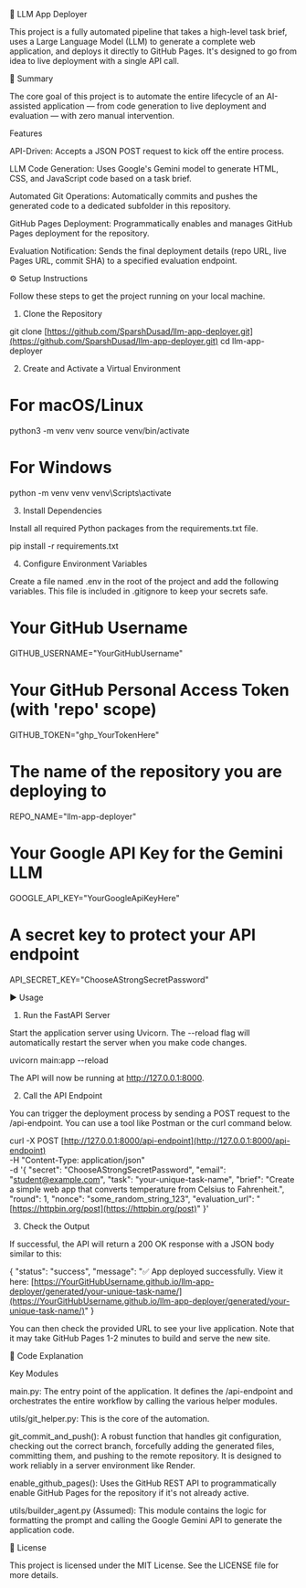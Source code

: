 🚀 LLM App Deployer

This project is a fully automated pipeline that takes a high-level task brief, uses a Large Language Model (LLM) to generate a complete web application, and deploys it directly to GitHub Pages. It's designed to go from idea to live deployment with a single API call.

📘 Summary

The core goal of this project is to automate the entire lifecycle of an AI-assisted application — from code generation to live deployment and evaluation — with zero manual intervention.

Features

API-Driven: Accepts a JSON POST request to kick off the entire process.

LLM Code Generation: Uses Google's Gemini model to generate HTML, CSS, and JavaScript code based on a task brief.

Automated Git Operations: Automatically commits and pushes the generated code to a dedicated subfolder in this repository.

GitHub Pages Deployment: Programmatically enables and manages GitHub Pages deployment for the repository.

Evaluation Notification: Sends the final deployment details (repo URL, live Pages URL, commit SHA) to a specified evaluation endpoint.

⚙️ Setup Instructions

Follow these steps to get the project running on your local machine.

1. Clone the Repository

git clone [https://github.com/SparshDusad/llm-app-deployer.git](https://github.com/SparshDusad/llm-app-deployer.git)
cd llm-app-deployer


2. Create and Activate a Virtual Environment

# For macOS/Linux
python3 -m venv venv
source venv/bin/activate

# For Windows
python -m venv venv
venv\Scripts\activate


3. Install Dependencies

Install all required Python packages from the requirements.txt file.

pip install -r requirements.txt


4. Configure Environment Variables

Create a file named .env in the root of the project and add the following variables. This file is included in .gitignore to keep your secrets safe.

# Your GitHub Username
GITHUB_USERNAME="YourGitHubUsername"

# Your GitHub Personal Access Token (with 'repo' scope)
GITHUB_TOKEN="ghp_YourTokenHere"

# The name of the repository you are deploying to
REPO_NAME="llm-app-deployer"

# Your Google API Key for the Gemini LLM
GOOGLE_API_KEY="YourGoogleApiKeyHere"

# A secret key to protect your API endpoint
API_SECRET_KEY="ChooseAStrongSecretPassword"


▶️ Usage

1. Run the FastAPI Server

Start the application server using Uvicorn. The --reload flag will automatically restart the server when you make code changes.

uvicorn main:app --reload


The API will now be running at http://127.0.0.1:8000.

2. Call the API Endpoint

You can trigger the deployment process by sending a POST request to the /api-endpoint. You can use a tool like Postman or the curl command below.

curl -X POST [http://127.0.0.1:8000/api-endpoint](http://127.0.0.1:8000/api-endpoint) \
  -H "Content-Type: application/json" \
  -d '{
    "secret": "ChooseAStrongSecretPassword",
    "email": "student@example.com",
    "task": "your-unique-task-name",
    "brief": "Create a simple web app that converts temperature from Celsius to Fahrenheit.",
    "round": 1,
    "nonce": "some_random_string_123",
    "evaluation_url": "[https://httpbin.org/post](https://httpbin.org/post)"
  }'


3. Check the Output

If successful, the API will return a 200 OK response with a JSON body similar to this:

{
  "status": "success",
  "message": "✅ App deployed successfully. View it here: [https://YourGitHubUsername.github.io/llm-app-deployer/generated/your-unique-task-name/](https://YourGitHubUsername.github.io/llm-app-deployer/generated/your-unique-task-name/)"
}


You can then check the provided URL to see your live application. Note that it may take GitHub Pages 1-2 minutes to build and serve the new site.

🧩 Code Explanation


Key Modules

main.py: The entry point of the application. It defines the /api-endpoint and orchestrates the entire workflow by calling the various helper modules.

utils/git_helper.py: This is the core of the automation.

git_commit_and_push(): A robust function that handles git configuration, checking out the correct branch, forcefully adding the generated files, committing them, and pushing to the remote repository. It is designed to work reliably in a server environment like Render.

enable_github_pages(): Uses the GitHub REST API to programmatically enable GitHub Pages for the repository if it's not already active.

utils/builder_agent.py (Assumed): This module contains the logic for formatting the prompt and calling the Google Gemini API to generate the application code.

🪪 License

This project is licensed under the MIT License. See the LICENSE file for more details.
